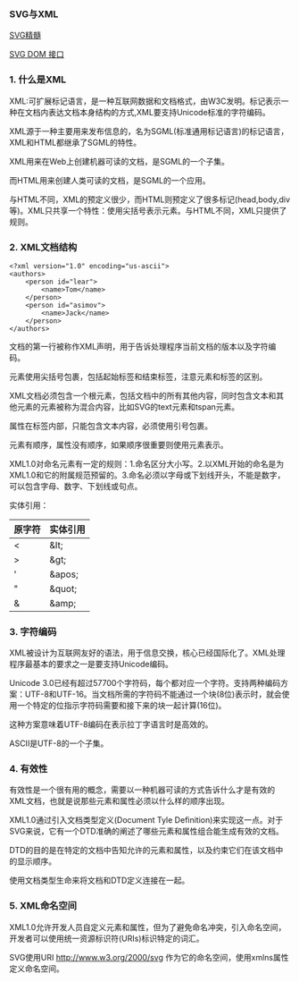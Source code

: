 ### SVG与XML

[SVG精髓](https://github.com/xswei/SVG_Essentials)

[SVG DOM 接口](https://github.com/xswei/SVG_DOM)

### 1. 什么是XML

XML:可扩展标记语言，是一种互联网数据和文档格式，由W3C发明。标记表示一种在文档内表达文档本身结构的方式,XML要支持Unicode标准的字符编码。

XML源于一种主要用来发布信息的，名为SGML(标准通用标记语言)的标记语言，XML和HTML都继承了SGML的特性。

XML用来在Web上创建机器可读的文档，是SGML的一个子集。

而HTML用来创建人类可读的文档，是SGML的一个应用。

与HTML不同，XML的预定义很少，而HTML则预定义了很多标记(head,body,div等)。XML只共享一个特性：使用尖括号表示元素。与HTML不同，XML只提供了规则。

### 2. XML文档结构

```
<?xml version="1.0" encoding="us-ascii">
<authors>
    <person id="lear">
        <name>Tom</name>
    </person>
    <person id="asimov">
        <name>Jack</name>
    </person>
</authors>

```
文档的第一行被称作XML声明，用于告诉处理程序当前文档的版本以及字符编码。

元素使用尖括号包裹，包括起始标签和结束标签，注意元素和标签的区别。

XML文档必须包含一个根元素，包括文档中的所有其他内容，同时包含文本和其他元素的元素被称为混合内容，比如SVG的text元素和tspan元素。

属性在标签内部，只能包含文本内容，必须使用引号包裹。

元素有顺序，属性没有顺序，如果顺序很重要则使用元素表示。

XML1.0对命名元素有一定的规则：1.命名区分大小写。2.以XML开始的命名是为XML1.0和它的附属规范预留的。3.命名必须以字母或下划线开头，不能是数字，可以包含字母、数字、下划线或句点。

实体引用：


原字符 | 实体引用
---|---
\< | \&lt;
\> | \&gt;
\' | \&apos;
\" | \&quot;
\& | \&amp;

### 3. 字符编码

XML被设计为互联网友好的语法，用于信息交换，核心已经国际化了。XML处理程序最基本的要求之一是要支持Unicode编码。

Unicode 3.0已经有超过57700个字符码，每个都对应一个字符。支持两种编码方案：UTF-8和UTF-16。当文档所需的字符码不能通过一个块(8位)表示时，就会使用一个特定的位指示字符码需要和接下来的块一起计算(16位)。

这种方案意味着UTF-8编码在表示拉丁字语言时是高效的。

ASCII是UTF-8的一个子集。

### 4. 有效性

有效性是一个很有用的概念，需要以一种机器可读的方式告诉什么才是有效的XML文档，也就是说那些元素和属性必须以什么样的顺序出现。

XML1.0通过引入文档类型定义(Document Tyle Definition)来实现这一点。对于SVG来说，它有一个DTD准确的阐述了哪些元素和属性组合能生成有效的文档。

DTD的目的是在特定的文档中告知允许的元素和属性，以及约束它们在该文档中的显示顺序。

使用文档类型生命<!DOCTYPE ...>来将文档和DTD定义连接在一起。

### 5. XML命名空间

XML1.0允许开发人员自定义元素和属性，但为了避免命名冲突，引入命名空间，开发者可以使用统一资源标识符(URIs)标识特定的词汇。

SVG使用URI http://www.w3.org/2000/svg 作为它的命名空间，使用xmlns属性定义命名空间。
